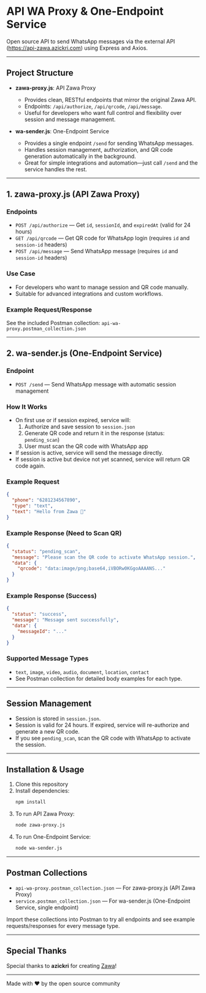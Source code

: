 # API WA Proxy & One-Endpoint Service

Open source API to send WhatsApp messages via the external API (https://api-zawa.azickri.com) using Express and Axios.

---

## Project Structure

- **zawa-proxy.js**: API Zawa Proxy
  - Provides clean, RESTful endpoints that mirror the original Zawa API.
  - Endpoints: `/api/authorize`, `/api/qrcode`, `/api/message`.
  - Useful for developers who want full control and flexibility over session and message management.

- **wa-sender.js**: One-Endpoint Service
  - Provides a single endpoint `/send` for sending WhatsApp messages.
  - Handles session management, authorization, and QR code generation automatically in the background.
  - Great for simple integrations and automation—just call `/send` and the service handles the rest.

---

## 1. zawa-proxy.js (API Zawa Proxy)

### Endpoints
- `POST /api/authorize` — Get `id`, `sessionId`, and `expiredAt` (valid for 24 hours)
- `GET /api/qrcode` — Get QR code for WhatsApp login (requires `id` and `session-id` headers)
- `POST /api/message` — Send WhatsApp message (requires `id` and `session-id` headers)

### Use Case
- For developers who want to manage session and QR code manually.
- Suitable for advanced integrations and custom workflows.

### Example Request/Response
See the included Postman collection: `api-wa-proxy.postman_collection.json`

---

## 2. wa-sender.js (One-Endpoint Service)

### Endpoint
- `POST /send` — Send WhatsApp message with automatic session management

### How It Works
- On first use or if session expired, service will:
  1. Authorize and save session to `session.json`
  2. Generate QR code and return it in the response (status: `pending_scan`)
  3. User must scan the QR code with WhatsApp app
- If session is active, service will send the message directly.
- If session is active but device not yet scanned, service will return QR code again.

### Example Request
```json
{
  "phone": "6281234567890",
  "type": "text",
  "text": "Hello from Zawa 👋"
}
```

### Example Response (Need to Scan QR)
```json
{
  "status": "pending_scan",
  "message": "Please scan the QR code to activate WhatsApp session.",
  "data": {
    "qrcode": "data:image/png;base64,iVBORw0KGgoAAAANS..."
  }
}
```

### Example Response (Success)
```json
{
  "status": "success",
  "message": "Message sent successfully",
  "data": {
    "messageId": "..."
  }
}
```

### Supported Message Types
- `text`, `image`, `video`, `audio`, `document`, `location`, `contact`
- See Postman collection for detailed body examples for each type.

---

## Session Management
- Session is stored in `session.json`.
- Session is valid for 24 hours. If expired, service will re-authorize and generate a new QR code.
- If you see `pending_scan`, scan the QR code with WhatsApp to activate the session.

---

## Installation & Usage

1. Clone this repository
2. Install dependencies:
   ```bash
   npm install
   ```
3. To run API Zawa Proxy:
   ```bash
   node zawa-proxy.js
   ```
4. To run One-Endpoint Service:
   ```bash
   node wa-sender.js
   ```

---

## Postman Collections
- `api-wa-proxy.postman_collection.json` — For zawa-proxy.js (API Zawa Proxy)
- `service.postman_collection.json` — For wa-sender.js (One-Endpoint Service, single endpoint)

Import these collections into Postman to try all endpoints and see example requests/responses for every message type.

---

## Special Thanks
Special thanks to **azickri** for creating [Zawa](https://api-zawa.azickri.com)!

---

Made with ❤️ by the open source community 